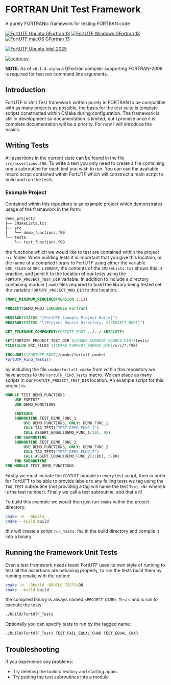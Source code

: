 # FORTRAN Unit Test Framework

A purely FORTRANic framework for testing FORTRAN code

[![FortUTF Ubuntu GFortran 13](https://github.com/artemis-beta/FortUTF/actions/workflows/futs.yml/badge.svg)](https://github.com/artemis-beta/FortUTF/actions/workflows/futs.yml)
[![FortUTF Windows GFortran 13](https://github.com/artemis-beta/FortUTF/actions/workflows/futs_windows.yml/badge.svg)](https://github.com/artemis-beta/FortUTF/actions/workflows/futs_windows.yml)
[![FortUTF macOS GFortran 13](https://github.com/artemis-beta/FortUTF/actions/workflows/futs_mac.yml/badge.svg)](https://github.com/artemis-beta/FortUTF/actions/workflows/futs_mac.yml)

[![FortUTF Ubuntu Intel 2025](https://github.com/artemis-beta/FortUTF/actions/workflows/futs_intel.yml/badge.svg)](https://github.com/artemis-beta/FortUTF/actions/workflows/futs_intel.yml)

[![codecov](https://codecov.io/gh/artemis-beta/FortUTF/branch/master/graph/badge.svg?token=tIwLkKYQ98)](https://codecov.io/gh/artemis-beta/FortUTF)

**NOTE**: As of `v0.1.4-alpha` a GFortran compiler supporting FORTRAN-2008 is required for test run command line arguments.

## Introduction

FortUTF is Unit Test framework written purely in FORTRAN to be compatible with as many projects as possible, the basis for the test suite is template scripts constructed within CMake during configuration. The framework is still in development so documentation is limited, but I promise once it is complete documentation will be a priority. For now I will introduce the basics.


## Writing Tests

All assertions in the current state can be found in the file `src/assertions.f90`. To write a test you only need to create a file containing one a subroutine for each test you wish to run. You can use the available macro script contained within FortUTF which will construct a main script to build and run the tests.

### Example Project

Contained within this repository is an example project which demonstrates usage of the framework in the form:

```bash
demo_project/
├── CMakeLists.txt
├── src
│   └── demo_functions.f90
└── tests
    └── test_functions.f90
```

the functions which we would like to test are contained within the project `src` folder. When building tests it is important that you give this location, or the name of a compiled library to FortUTF using either the variable `SRC_FILES` or `SRC_LIBRARY`, the contents of the `CMakeLists.txt` shows this in practice, and point it to the location of our tests using the `FORTUTF_PROJECT_TEST_DIR` variable.
In addition to include a directory containing module (`.mod`) files required
to build the library being tested set the variable `FORTUTF_PROJECT_MOD_DIR` to this location.

```cmake
CMAKE_MINIMUM_REQUIRED(VERSION 3.12)

PROJECT(DEMO_PROJ LANGUAGES Fortran)

MESSAGE(STATUS "[FortUTF Example Project Build]")
MESSAGE(STATUS "\tProject Source Directory: ${PROJECT_ROOT}")

GET_FILENAME_COMPONENT(FORTUTF_ROOT ../../ ABSOLUTE)

SET(FORTUTF_PROJECT_TEST_DIR ${CMAKE_CURRENT_SOURCE_DIR}/tests)
FILE(GLOB SRC_FILES ${CMAKE_CURRENT_SOURCE_DIR}/src/*.f90)

INCLUDE(${FORTUTF_ROOT}/cmake/fortutf.cmake)
FortUTF_Find_Tests()
```

by including the file `cmake/fortutf.cmake` from within this repository we have access to the `FortUTF_Find_Tests` macro. We can place as many scripts in our `FORTUTF_PROJECT_TEST_DIR` location. An example script for this project is:

```fortran
MODULE TEST_DEMO_FUNCTIONS
    USE FORTUTF
    USE DEMO_FUNCTIONS

    CONTAINS
    SUBROUTINE TEST_DEMO_FUNC_1
        USE DEMO_FUNCTIONS, ONLY: DEMO_FUNC_1
        CALL TAG_TEST("TEST_DEMO_FUNC_1")
        CALL ASSERT_EQUAL(DEMO_FUNC_1(10), 95)
    END SUBROUTINE
    SUBROUTINE TEST_DEMO_FUNC_2
        USE DEMO_FUNCTIONS, ONLY: DEMO_FUNC_2
        CALL TAG_TEST("TEST_DEMO_FUNC_2")
        CALL ASSERT_EQUAL(DEMO_FUNC_2(11D0), 32D0)
    END SUBROUTINE
END MODULE TEST_DEMO_FUNCTIONS
```

Firstly we must include the `FORTUTF` module in every test script, then in order for FortUFT to be able to provide labels to any failing tests we tag using the `TAG_TEST` subroutine (not providing a tag will name the test `Test <N>` where `N` is the test number). Finally we call a test subroutine, and that's it!

To build this example we would then just run `cmake` within the project directory:

```bash
cmake -H. -Bbuild
cmake --build build
```

this will create a script `run_tests.f90` in the build directory and compile it into a binary.


## Running the Framework Unit Tests

Even a test framework needs tests! FortUTF uses its own style of running to test
all the assertions are behaving properly, to run the tests build them by
running cmake with the option:

```bash
cmake -H. -Bbuild -DBUILD_TESTS=ON
cmake --build build
```

the compiled binary is always named `<PROJECT_NAME>_Tests` and is run to execute the tests:

```bash
./build/FortUTF_Tests
```

Optionally you can specify tests to run by the tagged name:

```bash
./build/FortUTF_Tests TEST_FAIL_EQUAL_CHAR TEST_EQUAL_CHAR
```


## Troubleshooting

If you experience any problems:

- Try deleting the build directory and starting again.
- Try putting the test subroutines into a module
